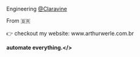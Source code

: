 <p>Engineering <a href="https://www.claravine.com/">@Claravine</a></p>
<p>From 🇧🇷</p>

<p>👉 checkout my website: www.arthurwerle.com.br</p>

<b>automate everything.</>
